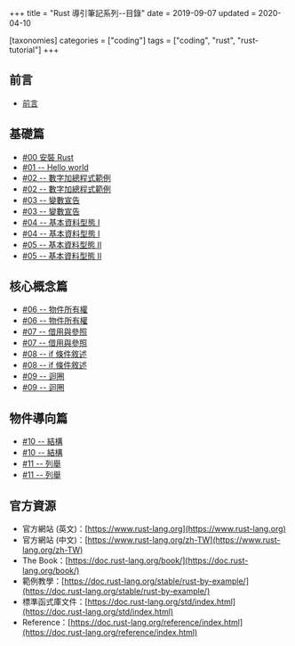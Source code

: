 +++
title = "Rust 導引筆記系列--目錄"
date = 2019-09-07
updated = 2020-04-10

[taxonomies]
categories = ["coding"]
tags = ["coding", "rust", "rust-tutorial"]
+++

## 前言

- [前言](@/posts/2019-09-05-rust-pre-0.md)

## 基礎篇

- [#00 安裝 Rust](@/posts/2019-09-07-rust-tutorial-0.md)
- [#01 -- Hello world](@/posts/2019-09-12-rust-tutorial-1.md)
- [#02 -- 數字加總程式範例](@/posts/2019-09-13-rust-tutorial-2.md)
- [#02 -- 數字加總程式範例](@/posts/2019-09-13-rust-tutorial-2.md)
- [#03 -- 變數宣告](@/posts/2019-09-17-rust-tutorial-3.md)
- [#03 -- 變數宣告](@/posts/2019-09-17-rust-tutorial-3.md)
- [#04 -- 基本資料型態 I](@/posts/2019-09-21-rust-tutorial-4.md)
- [#04 -- 基本資料型態 I](@/posts/2019-09-21-rust-tutorial-4.md)
- [#05 -- 基本資料型態 II](@/posts/2019-09-29-rust-tutorial-5.md)
- [#05 -- 基本資料型態 II](@/posts/2019-09-29-rust-tutorial-5.md)

## 核心概念篇

- [#06 -- 物件所有權](@/posts/2019-10-09-rust-tutorial-6.md)
- [#06 -- 物件所有權](@/posts/2019-10-09-rust-tutorial-6.md)
- [#07 -- 借用與參照](@/posts/2019-10-18-rust-tutorial-7.md)
- [#07 -- 借用與參照](@/posts/2019-10-18-rust-tutorial-7.md)
- [#08 -- if 條件敘述](@/posts/2019-11-14-rust-tutorial-8.md)
- [#08 -- if 條件敘述](@/posts/2019-11-14-rust-tutorial-8.md)
- [#09 -- 迴圈](@/posts/2020-01-17-rust-tutorial-9.md)
- [#09 -- 迴圈](@/posts/2020-01-17-rust-tutorial-9.md)

## 物件導向篇

- [#10 -- 結構](@/posts/2020-02-01-rust-tutorial-10.md)
- [#10 -- 結構](@/posts/2020-02-01-rust-tutorial-10.md)
- [#11 -- 列舉](@/posts/2020-04-10-rust-tutorial-11.md)
- [#11 -- 列舉](@/posts/2020-04-10-rust-tutorial-11.md)

## 官方資源

- 官方網站 (英文)：[https://www.rust-lang.org](https://www.rust-lang.org)
- 官方網站 (中文)：[https://www.rust-lang.org/zh-TW](https://www.rust-lang.org/zh-TW)
- The Book：[https://doc.rust-lang.org/book/](https://doc.rust-lang.org/book/)
- 範例教學：[https://doc.rust-lang.org/stable/rust-by-example/](https://doc.rust-lang.org/stable/rust-by-example/)
- 標準函式庫文件：[https://doc.rust-lang.org/std/index.html](https://doc.rust-lang.org/std/index.html)
- Reference：[https://doc.rust-lang.org/reference/index.html](https://doc.rust-lang.org/reference/index.html)
